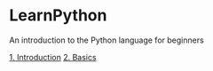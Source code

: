 # LearnPython
An introduction to the Python language for beginners

[1. Introduction](https://github.com/astan3/LearnPython/blob/master/1.Introduction/Introduction.md)
[2. Basics](https://github.com/astan3/LearnPython/blob/master/2.Basics/Basics.md)
